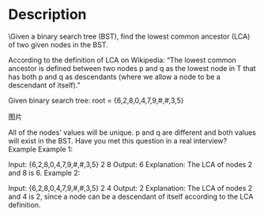 # Description
\Given a binary search tree (BST), find the lowest common ancestor (LCA) of two given nodes in the BST.

According to the definition of LCA on Wikipedia: “The lowest common ancestor is defined between two nodes p and q as the lowest node in T that has both p and q as descendants (where we allow a node to be a descendant of itself).”

Given binary search tree: root = {6,2,8,0,4,7,9,#,#,3,5}

图片

All of the nodes' values will be unique.
p and q are different and both values will exist in the BST.
Have you met this question in a real interview?  
Example
Example 1:

Input: 
{6,2,8,0,4,7,9,#,#,3,5}
2
8
Output: 6
Explanation: The LCA of nodes 2 and 8 is 6.
Example 2:

Input: 
{6,2,8,0,4,7,9,#,#,3,5}
2
4
Output: 2
Explanation: The LCA of nodes 2 and 4 is 2, since a node can be a descendant of itself according to the LCA definition.